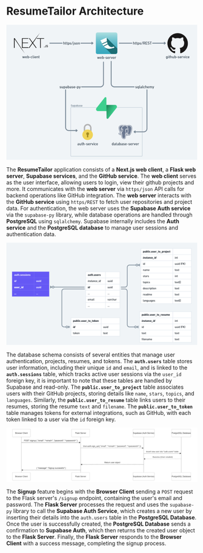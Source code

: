 # ResumeTailor Architecture

![Component Diagram](./static/component%20digram.png)

The **ResumeTailor** application consists of a **Next.js web client**, a **Flask web server**, **Supabase services**, and the **GitHub service**. The **web client** serves as the user interface, allowing users to login, view their github projects and more. It communicates with the **web server** via `https/json` API calls for backend operations like GitHub integration. The **web server** interacts with the **GitHub service** using `https/REST` to fetch user repositories and project data. For authentication, the web server uses the **Supabase Auth service** via the `supabase-py` library, while database operations are handled through **PostgreSQL** using `sqlalchemy`. Supabase internally includes the **Auth service** and the **PostgreSQL database** to manage user sessions and authentication data.

![Entity Relationshop Diagram](./static/entity%20relationship%20diagram.png)

The database schema consists of several entities that manage user authentication, projects, resumes, and tokens. The **`auth.users`** table stores user information, including their unique `id` and `email`, and is linked to the **`auth.sessions`** table, which tracks active user sessions via the `user_id` foreign key, it is important to note that these tables are handled by Supabase and read-only. The **`public.user_to_project`** table associates users with their GitHub projects, storing details like `name`, `stars`, `topics`, and `languages`. Similarly, the **`public.user_to_resume`** table links users to their resumes, storing the resume `text` and `filename`. The **`public.user_to_token`** table manages tokens for external integrations, such as GitHub, with each token linked to a user via the `id` foreign key.

![Call Sequence Diagram](./static/call%20sequence%20diagram.png)

The **Signup** feature begins with the **Browser Client** sending a `POST` request to the Flask server's `/signup` endpoint, containing the user's email and password. The **Flask Server** processes the request and uses the `supabase-py` library to call the **Supabase Auth Service**, which creates a new user by inserting their details into the `auth.users` table in the **PostgreSQL Database**. Once the user is successfully created, the **PostgreSQL Database** sends a confirmation to **Supabase Auth**, which then returns the created user object to the **Flask Server**. Finally, the **Flask Server** responds to the **Browser Client** with a success message, completing the signup process.
